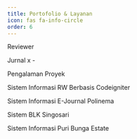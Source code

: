 ```yaml
---
title: Portofolio & Layanan
icon: fas fa-info-circle
order: 6
---
```


Reviewer

<p>Jurnal x - </p>

Pengalaman Proyek

<p>Sistem Informasi RW Berbasis Codeigniter</p>
<p>Sistem Informasi E-Journal Polinema</p>
<p>Sistem BLK Singosari</p>
<p>Sistem Informasi Puri Bunga Estate</p>
